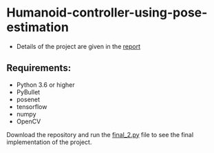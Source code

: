 # Humanoid-controller-using-pose-estimation
* Details of the project are given in the [report](https://github.com/NiranthS/Humanoid-controller-using-pose-estimation/blob/master/Humanoid%20control%20using%20human%20pose%20detection.pdf)
## Requirements:
* Python 3.6 or higher
* PyBullet
* posenet
* tensorflow
* numpy
* OpenCV

Download the repository and run the [final_2.py](https://github.com/nishantkr18/Humanoid-controller-using-pose-estimation/blob/master/final_2.py) file to see the final implementation of the project.

